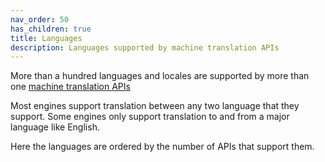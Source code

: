 ```yaml
---
nav_order: 50
has_children: true
title: Languages
description: Languages supported by machine translation APIs
---
```


More than a hundred languages and locales are supported by more than one [machine translation APIs](/engines/engines.md)

Most engines support translation between any two language that they support.
Some engines only support translation to and from a major language like English.

Here the languages are ordered by the number of APIs that support them.
